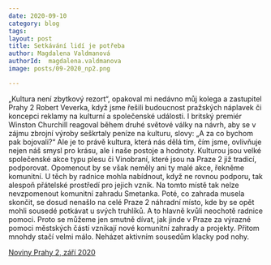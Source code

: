 ```yaml
---
date: 2020-09-10
category: blog
tags:
layout: post
title: Setkávání lidí je potřeba
author: Magdalena Valdmanová
authorId:  magdalena.valdmanova
image: posts/09-2020_np2.png

---
```


„Kultura není zbytkový rezort“, opakoval mi nedávno můj kolega a zastupitel Prahy 2 Robert Veverka, když jsme řešili budoucnost pražských náplavek či koncepci reklamy na kulturní a společenské události. I britský premiér Winston Churchill reagoval během druhé světové války na návrh, aby se v zájmu zbrojní výroby seškrtaly peníze na kulturu, slovy: „A za co bychom pak bojovali?“ Ale je to právě kultura, která nás dělá tím, čím jsme, ovlivňuje nejen náš smysl pro krásu, ale i naše postoje a hodnoty. Kulturou jsou velké společenské akce typu plesu či Vinobraní, které jsou na Praze 2 již tradicí, podporovat. Opomenout by se však neměly ani ty malé akce, řekněme komunitní. U těch by radnice mohla nabídnout, když ne rovnou podporu, tak alespoň přátelské prostředí pro jejich vznik. Na tomto místě tak nelze nevzpomenout komunitní zahradu Smetanka. Poté, co zahrada musela skončit, se dosud nenašlo na celé Praze 2 náhradní místo, kde by se opět mohli sousedé potkávat u svých truhlíků. A to hlavně kvůli neochotě radnice pomoci. Proto se můžeme jen smutně dívat, jak jinde v Praze za výrazné pomoci městských částí vznikají nové komunitní zahrady a projekty. Přitom mnohdy stačí velmi málo. Neházet aktivním sousedům klacky pod nohy.

[Noviny Prahy 2, září 2020](http://praha2.cz/file/7Ov1/09-2020-PRAHA-NOVINY.pdf)
